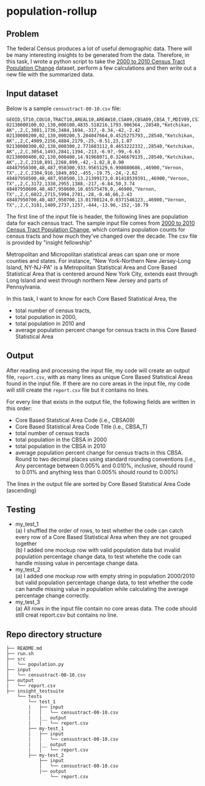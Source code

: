 # population-rollup

## Problem
  
The federal Census produces a lot of useful demographic data. There will be many interesting insights to be generated from the data. Therefore, in this task, I wrote a python script to take the [2000 to 2010 Census Tract Population Change](https://www.census.gov/data/tables/time-series/dec/metro-micro/tract-change-00-10.html) dataset, perform a few calculations and then write out a new file with the summarized data.

## Input dataset

Below is a sample `censustract-00-10.csv` file: 
```
GEOID,ST10,COU10,TRACT10,AREAL10,AREAW10,CSA09,CBSA09,CBSA_T,MDIV09,CSI,COFLG,POP00,HU00,POP10,HU10,NPCHG,PPCHG,NHCHG,PHCHG
02130000100,02,130,000100,4835.518216,1793.906364,,28540,"Ketchikan, AK",,2,C,3801,1736,3484,1694,-317,-8.34,-42,-2.42
02130000200,02,130,000200,5.204047664,0.4525275793,,28540,"Ketchikan, AK",,2,C,4909,2156,4884,2179,-25,-0.51,23,1.07
02130000300,02,130,000300,2.771683112,0.4653222332,,28540,"Ketchikan, AK",,2,C,3054,1493,2841,1394,-213,-6.97,-99,-6.63
02130000400,02,130,000400,14.91968071,0.3246679135,,28540,"Ketchikan, AK",,2,C,2310,891,2268,899,-42,-1.82,8,0.90
48487950300,48,487,950300,933.9565129,6.998080686,,46900,"Vernon, TX",,2,C,2304,916,1849,892,-455,-19.75,-24,-2.62
48487950500,48,487,950500,13.21399173,0.01418539391,,46900,"Vernon, TX",,2,C,3172,1338,2955,1388,-217,-6.84,50,3.74
48487950600,48,487,950600,10.65575478,0,,46900,"Vernon, TX",,2,C,6022,2715,5994,2781,-28,-0.46,66,2.43
48487950700,48,487,950700,13.01780124,0.0371546123,,46900,"Vernon, TX",,2,C,3181,1409,2737,1257,-444,-13.96,-152,-10.79
```
The first line of the input file is header, the following lines are population data for each census tract. The sample input file comes from [2000 to 2010 Census Tract Population Change](https://www.census.gov/data/tables/time-series/dec/metro-micro/tract-change-00-10.html), which contains population counts for census tracts and how much they've changed over the decade. The csv file is provided by "insight fellowship"

Metropolitan and Micropolitan statistical areas can span one or more counties and states. For instance, "New York-Northern New Jersey-Long Island, NY-NJ-PA" is a Metropolitan Statistical Area and Core Based Statistical Area that is centered around New York City, extends east through Long Island and west through northern New Jersey and parts of Pennsylvania.

In this task, I want to know for each Core Based Statistical Area, the 
* total number of census tracts, 
* total population in 2000, 
* total population in 2010 and 
* average population percent change for census tracts in this Core Based Statistical Area

## Output

After reading and processing the input file, my code will create an output file, `report.csv`, with as many lines as unique Core Based Statistical Areas found in the input file. If there are no core areas in the input file, my code will still create the `report.csv` file but it contains no lines.

For every line that exists in the output file, the following fields are written in this order:
* Core Based Statstical Area Code (i.e., CBSA09)
* Core Based Statistical Area Code Title (i.e., CBSA_T)
* total number of census tracts
* total population in the CBSA in 2000
* total population in the CBSA in 2010
* average population percent change for census tracts in this CBSA. Round to two decimal places using standard rounding conventions (i.e., Any percentage between 0.005% and 0.010%, inclusive, should round to 0.01% and anything less than 0.005% should round to 0.00%)

The lines in the output file are sorted by Core Based Statstical Area Code (ascending)

## Testing

* my_test_1 \
(a) I shuffled the order of rows, to test whether the code can catch every row of a Core Based Statistical Area when they are not grouped together \
(b) I added one mockup row with valid population data but invalid population percentage change data, to test whetehe the code can handle missing value in percentage change data.
* my_test_2 \
(a) I added one mockup row with empty string in population 2000/2010 but valid population percentage change data, to test whether the code can handle missing value in population while calculating the average percentage change correctly.
* my_test_3 \
(a) All rows in the input file contain no core areas data. The code should still creat report.csv but contains no line.

## Repo directory structure

    ├── README.md
    ├── run.sh
    ├── src
    │   └── population.py
    ├── input
    │   └── censustract-00-10.csv 
    ├── output
    |   └── report.csv 
    ├── insight_testsuite
        └── tests
            └── test_1
            |   ├── input
            |   │   └── censustract-00-10.csv
            |   |__ output
            |   │   └── report.csv
            ├── my-test_1
            |   ├── input
            |   │   └── censustract-00-10.csv
            |   |__ output
            |   │   └── report.csv            
            ├── my-test_2
                ├── input
                │   └── censustract-00-10.csv
                |── output
                    └── report.csv

